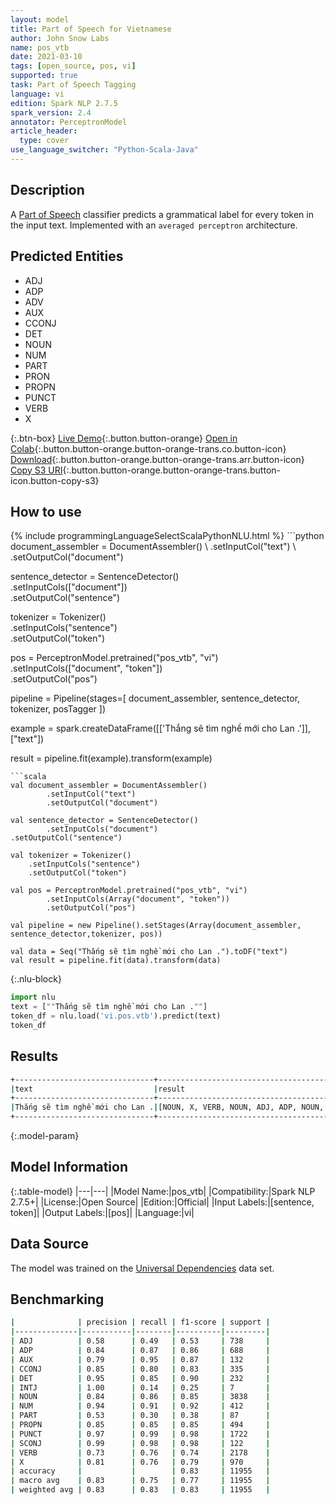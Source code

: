 ```yaml
---
layout: model
title: Part of Speech for Vietnamese
author: John Snow Labs
name: pos_vtb
date: 2021-03-10
tags: [open_source, pos, vi]
supported: true
task: Part of Speech Tagging
language: vi
edition: Spark NLP 2.7.5
spark_version: 2.4
annotator: PerceptronModel
article_header:
  type: cover
use_language_switcher: "Python-Scala-Java"
---
```


## Description

A [Part of Speech](https://en.wikipedia.org/wiki/Part_of_speech) classifier predicts a grammatical label for every token in the input text. Implemented with an `averaged perceptron` architecture.

## Predicted Entities

- ADJ
- ADP
- ADV
- AUX
- CCONJ
- DET
- NOUN
- NUM
- PART
- PRON
- PROPN
- PUNCT
- VERB
- X

{:.btn-box}
[Live Demo](https://demo.johnsnowlabs.com/public/GRAMMAR_EN/){:.button.button-orange}
[Open in Colab](https://colab.research.google.com/github/JohnSnowLabs/spark-nlp-workshop/blob/master/tutorials/streamlit_notebooks/GRAMMAR_EN.ipynb){:.button.button-orange.button-orange-trans.co.button-icon}
[Download](https://s3.amazonaws.com/auxdata.johnsnowlabs.com/public/models/pos_vtb_vi_2.7.5_2.4_1615401332222.zip){:.button.button-orange.button-orange-trans.arr.button-icon}
[Copy S3 URI](s3://auxdata.johnsnowlabs.com/public/models/pos_vtb_vi_2.7.5_2.4_1615401332222.zip){:.button.button-orange.button-orange-trans.button-icon.button-copy-s3}

## How to use



<div class="tabs-box" markdown="1">
{% include programmingLanguageSelectScalaPythonNLU.html %}
```python
document_assembler = DocumentAssembler() \
  .setInputCol("text") \
  .setOutputCol("document")

sentence_detector = SentenceDetector() \
  .setInputCols(["document"]) \
  .setOutputCol("sentence")

tokenizer = Tokenizer()\
    .setInputCols("sentence")\
    .setOutputCol("token")

pos = PerceptronModel.pretrained("pos_vtb", "vi") \
  .setInputCols(["document", "token"]) \
  .setOutputCol("pos")

pipeline = Pipeline(stages=[
  document_assembler,
  sentence_detector,
  tokenizer,
  posTagger
])

example = spark.createDataFrame([['Thắng sẽ tìm nghề mới cho Lan .']], ["text"])

result = pipeline.fit(example).transform(example)
```
```scala
val document_assembler = DocumentAssembler()
        .setInputCol("text")
        .setOutputCol("document")

val sentence_detector = SentenceDetector()
        .setInputCols("document")
.setOutputCol("sentence")

val tokenizer = Tokenizer()
    .setInputCols("sentence")
    .setOutputCol("token")

val pos = PerceptronModel.pretrained("pos_vtb", "vi")
        .setInputCols(Array("document", "token"))
        .setOutputCol("pos")

val pipeline = new Pipeline().setStages(Array(document_assembler, sentence_detector,tokenizer, pos))

val data = Seq("Thắng sẽ tìm nghề mới cho Lan .").toDF("text")
val result = pipeline.fit(data).transform(data)
```

{:.nlu-block}
```python
import nlu
text = [""Thắng sẽ tìm nghề mới cho Lan .""]
token_df = nlu.load('vi.pos.vtb').predict(text)
token_df
```
</div>

## Results

```bash
+-------------------------------+--------------------------------------------+
|text                           |result                                      |
+-------------------------------+--------------------------------------------+
|Thắng sẽ tìm nghề mới cho Lan .|[NOUN, X, VERB, NOUN, ADJ, ADP, NOUN, PUNCT]|
+-------------------------------+--------------------------------------------+
```

{:.model-param}
## Model Information

{:.table-model}
|---|---|
|Model Name:|pos_vtb|
|Compatibility:|Spark NLP 2.7.5+|
|License:|Open Source|
|Edition:|Official|
|Input Labels:|[sentence, token]|
|Output Labels:|[pos]|
|Language:|vi|

## Data Source

The model was trained on the [Universal Dependencies](https://www.universaldependencies.org) data set.

## Benchmarking

```bash
|              | precision | recall | f1-score | support |
|--------------|-----------|--------|----------|---------|
| ADJ          | 0.58      | 0.49   | 0.53     | 738     |
| ADP          | 0.84      | 0.87   | 0.86     | 688     |
| AUX          | 0.79      | 0.95   | 0.87     | 132     |
| CCONJ        | 0.85      | 0.80   | 0.83     | 335     |
| DET          | 0.95      | 0.85   | 0.90     | 232     |
| INTJ         | 1.00      | 0.14   | 0.25     | 7       |
| NOUN         | 0.84      | 0.86   | 0.85     | 3838    |
| NUM          | 0.94      | 0.91   | 0.92     | 412     |
| PART         | 0.53      | 0.30   | 0.38     | 87      |
| PROPN        | 0.85      | 0.85   | 0.85     | 494     |
| PUNCT        | 0.97      | 0.99   | 0.98     | 1722    |
| SCONJ        | 0.99      | 0.98   | 0.98     | 122     |
| VERB         | 0.73      | 0.76   | 0.74     | 2178    |
| X            | 0.81      | 0.76   | 0.79     | 970     |
| accuracy     |           |        | 0.83     | 11955   |
| macro avg    | 0.83      | 0.75   | 0.77     | 11955   |
| weighted avg | 0.83      | 0.83   | 0.83     | 11955   |
```